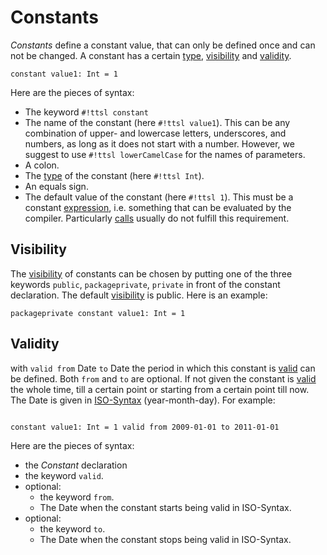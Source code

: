 # Constants

_Constants_ define a constant value, that can only be defined once and can not be changed. A constant has a certain [type][types], [visibility][Visibility] and [validity][Validity].

```ttsl
constant value1: Int = 1
```
Here are the pieces of syntax:

- The keyword `#!ttsl constant`
- The name of the constant (here `#!ttsl value1`). This can be any combination of upper- and lowercase letters, underscores, and numbers, as long as it does not start with a number. However, we suggest to use `#!ttsl lowerCamelCase` for the names of parameters.
- A colon.
- The [type][types] of the constant (here `#!ttsl Int`).
- An equals sign.
- The default value of the constant (here `#!ttsl 1`). This must be a constant [expression][Expressions], i.e. something that can be evaluated by the compiler. Particularly [calls][calls] usually do not fulfill this requirement.

## Visibility

The [visibility][Visibility] of constants can be chosen by putting one of the three keywords `public`, `packageprivate`, `private` in front of the constant declaration. The default [visibility][Visibility] is public. Here is an example:

```ttsl
packageprivate constant value1: Int = 1
```


## Validity

with `valid from` Date ` to ` Date the period in which this constant is [valid][Validity] can be defined. Both `from` and `to` are optional. If not given the constant is [valid][Validity] the whole time, till a certain point or starting from a certain point till now. The Date is given in [ISO-Syntax][date syntax] (year-month-day). For example:

```ttsl

constant value1: Int = 1 valid from 2009-01-01 to 2011-01-01
```
Here are the pieces of syntax:

- the _Constant_ declaration
- the keyword `valid`.
- optional:
  - the keyword `from`.
  - The Date when the constant starts being valid in ISO-Syntax.
- optional:
  - the keyword `to`.
  - The Date when the constant stops being valid in ISO-Syntax.


[types]: types.md
[Expressions]: expressions.md
[calls]: expressions.md#calls
[Visibility]: modifier.md#visibility
[Validity]: validity.md
[date syntax]: validity.md#date

